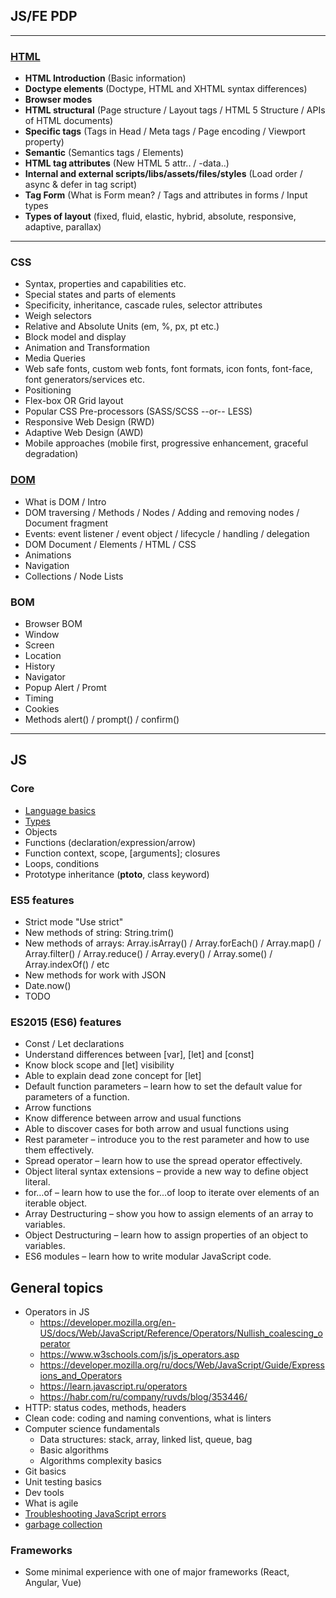 ## JS/FE PDP

---

### **[HTML](./HTML/README.md)**

- **HTML Introduction** (Basic information)
- **Doctype elements** (Doctype, HTML and XHTML syntax differences)
- **Browser modes**
- **HTML structural** (Page structure / Layout tags / HTML 5 Structure / APIs of HTML documents)
- **Specific tags** (Tags in Head / Meta tags / Page encoding / Viewport property)
- **Semantic** (Semantics tags / Elements)
- **HTML tag attributes** (New HTML 5 attr.. / -data..)
- **Internal and external scripts/libs/assets/files/styles** (Load order / async & defer in tag script)
- **Tag Form** (What is Form mean? / Tags and attributes in forms / Input types
- **Types of layout** (fixed, fluid, elastic, hybrid, absolute, responsive, adaptive, parallax)

---

### CSS

- Syntax, properties and capabilities etc.
- Special states and parts of elements
- Specificity, inheritance, cascade rules, selector attributes
- Weigh selectors
- Relative and Absolute Units (em, %, px, pt etc.)
- Block model and display
- Animation and Transformation
- Media Queries
- Web safe fonts, custom web fonts, font formats, icon fonts, font-face, font generators/services etc.
- Positioning
- Flex-box OR Grid layout
- Popular CSS Pre-processors (SASS/SCSS --or-- LESS)
- Responsive Web Design (RWD)
- Adaptive Web Design (AWD)
- Mobile approaches (mobile first, progressive enhancement, graceful degradation)

### **[DOM](./DOM/README.md)**

- What is DOM / Intro
- DOM traversing / Methods / Nodes / Adding and removing nodes / Document fragment
- Events: event listener / event object / lifecycle / handling / delegation
- DOM Document / Elements / HTML / CSS
- Animations
- Navigation
- Collections / Node Lists

### BOM

- Browser BOM
- Window
- Screen
- Location
- History
- Navigator
- Popup Alert / Promt
- Timing
- Cookies
- Methods alert() / prompt() / confirm()

---

## JS

### Core

- [Language basics](https://learn.javascript.ru/intro)
- [Types](./DATA_TYPES/README.md)
- Objects
- Functions (declaration/expression/arrow)
- Function context, scope, [arguments]; closures
- Loops, conditions
- Prototype inheritance (**ptoto**, class keyword)

### ES5 features

- Strict mode "Use strict"
- New methods of string: String.trim()
- New methods of arrays: Array.isArray() / Array.forEach() / Array.map() / Array.filter() / Array.reduce() / Array.every() / Array.some() / Array.indexOf() / etc
- New methods for work with JSON
- Date.now()
- TODO

### ES2015 (ES6) features

- Const / Let declarations
- Understand differences between [var], [let] and [const]
- Know block scope and [let] visibility
- Able to explain dead zone concept for [let]
- Default function parameters – learn how to set the default value for parameters of a function.
- Arrow functions
- Know difference between arrow and usual functions
- Able to discover cases for both arrow and usual functions using
- Rest parameter – introduce you to the rest parameter and how to use them effectively.
- Spread operator – learn how to use the spread operator effectively.
- Object literal syntax extensions – provide a new way to define object literal.
- for…of – learn how to use the for...of loop to iterate over elements of an iterable object.
- Array Destructuring – show you how to assign elements of an array to variables.
- Object Destructuring – learn how to assign properties of an object to variables.
- ES6 modules – learn how to write modular JavaScript code.

## General topics

- Operators in JS
  - https://developer.mozilla.org/en-US/docs/Web/JavaScript/Reference/Operators/Nullish_coalescing_operator
  - https://www.w3schools.com/js/js_operators.asp
  - https://developer.mozilla.org/ru/docs/Web/JavaScript/Guide/Expressions_and_Operators
  - https://learn.javascript.ru/operators
  - https://habr.com/ru/company/ruvds/blog/353446/
- HTTP: status codes, methods, headers
- Clean code: coding and naming conventions, what is linters
- Computer science fundamentals
  - Data structures: stack, array, linked list, queue, bag
  - Basic algorithms
  - Algorithms complexity basics
- Git basics
- Unit testing basics
- Dev tools
- What is agile
- [Troubleshooting JavaScript errors](./TROUBLESHOOTING/README.md)
- [garbage collection](https://learn.javascript.ru/garbage-collection)

### Frameworks

- Some minimal experience with one of major frameworks (React, Angular, Vue)
